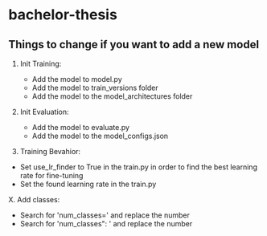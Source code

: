 # bachelor-thesis

## Things to change if you want to add a new model
1. Init Training:
   - Add the model to model.py
   - Add the model to train_versions folder
   - Add the model to the model_architectures folder

2. Init Evaluation:
   - Add the model to evaluate.py
   - Add the model to the model_configs.json

3. Training Bevahior:
  - Set use_lr_finder to True in the train.py in order to find the best learning rate for fine-tuning
  - Set the found learning rate in the train.py


X. Add classes:
 - Search for 'num_classes=' and replace the number
 - Search for 'num_classes": ' and replace the number